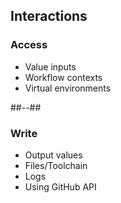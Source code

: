 <!-- .slide: class="two-column" -->

## Interactions

### Access

- Value inputs
- Workflow contexts
- Virtual environments

##--##

### Write

- Output values
- Files/Toolchain
- Logs
- Using GitHub API
